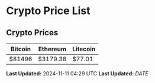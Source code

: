 # Crypto Price List

## Crypto Prices
| Bitcoin | Ethereum | Litecoin |
| ------- | -------- | -------- |
| $81496 | $3179.38 | $77.01 |
**Last Updated:** 2024-11-11 04:29 UTC
**Last Updated:** $DATE$
